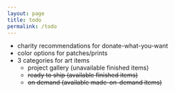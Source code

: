 ```yaml
---
layout: page
title: todo
permalink: /todo
---
```


- charity recommendations for donate-what-you-want
- color options for patches/prints
- 3 categories for art items
    - project gallery (unavailable finished items)
    - ~~ready to ship (available finished items)~~
    - ~~on demand (available made-on-demand items)~~


